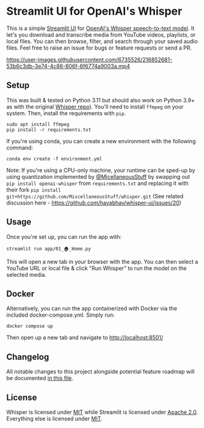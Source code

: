 # Streamlit UI for OpenAI's Whisper

This is a simple [Streamlit UI](https://streamlit.io/) for [OpenAI's Whisper speech-to-text model](https://openai.com/blog/whisper/).
It let's you download and transcribe media from YouTube videos, playlists, or local files.
You can then browse, filter, and search through your saved audio files.
Feel free to raise an issue for bugs or feature requests or send a PR.

https://user-images.githubusercontent.com/6735526/216852681-53b6c3db-3e74-4c86-806f-6f6774a9003a.mp4

## Setup
This was built & tested on Python 3.11 but should also work on Python 3.9+ as with the original [Whisper repo](https://github.com/openai/whisper)).
You'll need to install `ffmpeg` on your system. Then, install the requirements with `pip`.

```
sudo apt install ffmpeg
pip install -r requirements.txt
```

If you're using conda, you can create a new environment with the following command:

```
conda env create -f environment.yml
```

Note: If you're using a CPU-only machine, your runtime can be sped-up by using quantization implemented by [@MicellaneousStuff](https://github.com/MiscellaneousStuff) by swapping out `pip install openai-whisper` from `requirements.txt` and replacing it with their fork `pip install git+https://github.com/MiscellaneousStuff/whisper.git` (See related discussion here - https://github.com/hayabhay/whisper-ui/issues/20)

## Usage

Once you're set up, you can run the app with:

```
streamlit run app/01_🏠_Home.py
```

This will open a new tab in your browser with the app. You can then select a YouTube URL or local file & click "Run Whisper" to run the model on the selected media.

## Docker

Alternatively, you can run the app containerized with Docker via the included docker-compose.yml. Simply run:

```
docker compose up
```

Then open up a new tab and navigate to [http://localhost:8501/](http://localhost:8501/)

## Changelog
All notable changes to this project alongside potential feature roadmap will be documented [in this file](CHANGELOG.md).

## License
Whisper is licensed under [MIT](https://github.com/openai/whisper/blob/main/LICENSE) while Streamlit is licensed under [Apache 2.0](https://github.com/streamlit/streamlit/blob/develop/LICENSE).
Everything else is licensed under [MIT](https://github.com/hayabhay/whisper-ui/blob/main/LICENSE).
